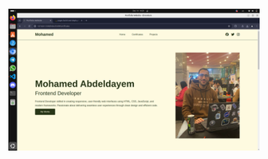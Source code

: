![image alt](https://github.com/abdeldayem8/web-subject-project/blob/e1e1ff1e2e4d0dab5e1626a70287d2d480b6e119/portfolio.png)
